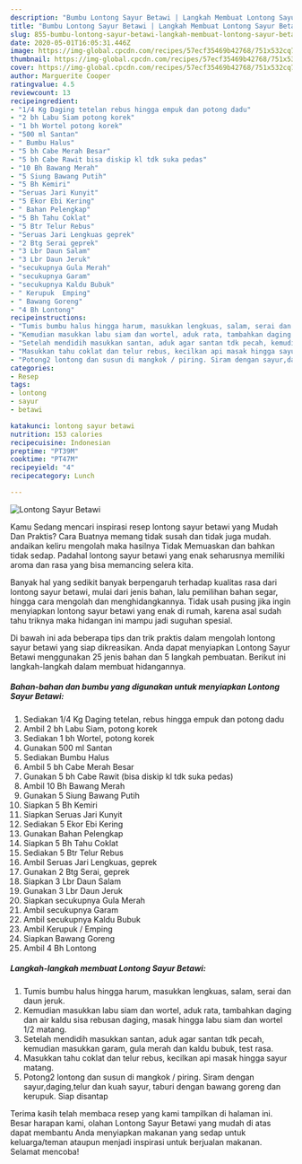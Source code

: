 ```yaml
---
description: "Bumbu Lontong Sayur Betawi | Langkah Membuat Lontong Sayur Betawi Yang Mudah Dan Praktis"
title: "Bumbu Lontong Sayur Betawi | Langkah Membuat Lontong Sayur Betawi Yang Mudah Dan Praktis"
slug: 855-bumbu-lontong-sayur-betawi-langkah-membuat-lontong-sayur-betawi-yang-mudah-dan-praktis
date: 2020-05-01T16:05:31.446Z
image: https://img-global.cpcdn.com/recipes/57ecf35469b42768/751x532cq70/lontong-sayur-betawi-foto-resep-utama.jpg
thumbnail: https://img-global.cpcdn.com/recipes/57ecf35469b42768/751x532cq70/lontong-sayur-betawi-foto-resep-utama.jpg
cover: https://img-global.cpcdn.com/recipes/57ecf35469b42768/751x532cq70/lontong-sayur-betawi-foto-resep-utama.jpg
author: Marguerite Cooper
ratingvalue: 4.5
reviewcount: 13
recipeingredient:
- "1/4 Kg Daging tetelan rebus hingga empuk dan potong dadu"
- "2 bh Labu Siam potong korek"
- "1 bh Wortel potong korek"
- "500 ml Santan"
- " Bumbu Halus"
- "5 bh Cabe Merah Besar"
- "5 bh Cabe Rawit bisa diskip kl tdk suka pedas"
- "10 Bh Bawang Merah"
- "5 Siung Bawang Putih"
- "5 Bh Kemiri"
- "Seruas Jari Kunyit"
- "5 Ekor Ebi Kering"
- " Bahan Pelengkap"
- "5 Bh Tahu Coklat"
- "5 Btr Telur Rebus"
- "Seruas Jari Lengkuas geprek"
- "2 Btg Serai geprek"
- "3 Lbr Daun Salam"
- "3 Lbr Daun Jeruk"
- "secukupnya Gula Merah"
- "secukupnya Garam"
- "secukupnya Kaldu Bubuk"
- " Kerupuk  Emping"
- " Bawang Goreng"
- "4 Bh Lontong"
recipeinstructions:
- "Tumis bumbu halus hingga harum, masukkan lengkuas, salam, serai dan daun jeruk."
- "Kemudian masukkan labu siam dan wortel, aduk rata, tambahkan daging dan air kaldu sisa rebusan daging, masak hingga labu siam dan wortel 1/2 matang."
- "Setelah mendidih masukkan santan, aduk agar santan tdk pecah, kemudian masukkan garam, gula merah dan kaldu bubuk, test rasa."
- "Masukkan tahu coklat dan telur rebus, kecilkan api masak hingga sayur matang."
- "Potong2 lontong dan susun di mangkok / piring. Siram dengan sayur,daging,telur dan kuah sayur, taburi dengan bawang goreng dan kerupuk. Siap disantap"
categories:
- Resep
tags:
- lontong
- sayur
- betawi

katakunci: lontong sayur betawi 
nutrition: 153 calories
recipecuisine: Indonesian
preptime: "PT39M"
cooktime: "PT47M"
recipeyield: "4"
recipecategory: Lunch

---
```



![Lontong Sayur Betawi](https://img-global.cpcdn.com/recipes/57ecf35469b42768/751x532cq70/lontong-sayur-betawi-foto-resep-utama.jpg)

Kamu Sedang mencari inspirasi resep lontong sayur betawi yang Mudah Dan Praktis? Cara Buatnya memang tidak susah dan tidak juga mudah. andaikan keliru mengolah maka hasilnya Tidak Memuaskan dan bahkan tidak sedap. Padahal lontong sayur betawi yang enak seharusnya memiliki aroma dan rasa yang bisa memancing selera kita.

Banyak hal yang sedikit banyak berpengaruh terhadap kualitas rasa dari lontong sayur betawi, mulai dari jenis bahan, lalu pemilihan bahan segar, hingga cara mengolah dan menghidangkannya. Tidak usah pusing jika ingin menyiapkan lontong sayur betawi yang enak di rumah, karena asal sudah tahu triknya maka hidangan ini mampu jadi suguhan spesial.




Di bawah ini ada beberapa tips dan trik praktis dalam mengolah lontong sayur betawi yang siap dikreasikan. Anda dapat menyiapkan Lontong Sayur Betawi menggunakan 25 jenis bahan dan 5 langkah pembuatan. Berikut ini langkah-langkah dalam membuat hidangannya.

<!--inarticleads1-->

##### Bahan-bahan dan bumbu yang digunakan untuk menyiapkan Lontong Sayur Betawi:

1. Sediakan 1/4 Kg Daging tetelan, rebus hingga empuk dan potong dadu
1. Ambil 2 bh Labu Siam, potong korek
1. Sediakan 1 bh Wortel, potong korek
1. Gunakan 500 ml Santan
1. Sediakan  Bumbu Halus
1. Ambil 5 bh Cabe Merah Besar
1. Gunakan 5 bh Cabe Rawit (bisa diskip kl tdk suka pedas)
1. Ambil 10 Bh Bawang Merah
1. Gunakan 5 Siung Bawang Putih
1. Siapkan 5 Bh Kemiri
1. Siapkan Seruas Jari Kunyit
1. Sediakan 5 Ekor Ebi Kering
1. Gunakan  Bahan Pelengkap
1. Siapkan 5 Bh Tahu Coklat
1. Sediakan 5 Btr Telur Rebus
1. Ambil Seruas Jari Lengkuas, geprek
1. Gunakan 2 Btg Serai, geprek
1. Siapkan 3 Lbr Daun Salam
1. Gunakan 3 Lbr Daun Jeruk
1. Siapkan secukupnya Gula Merah
1. Ambil secukupnya Garam
1. Ambil secukupnya Kaldu Bubuk
1. Ambil  Kerupuk / Emping
1. Siapkan  Bawang Goreng
1. Ambil 4 Bh Lontong




<!--inarticleads2-->

##### Langkah-langkah membuat Lontong Sayur Betawi:

1. Tumis bumbu halus hingga harum, masukkan lengkuas, salam, serai dan daun jeruk.
1. Kemudian masukkan labu siam dan wortel, aduk rata, tambahkan daging dan air kaldu sisa rebusan daging, masak hingga labu siam dan wortel 1/2 matang.
1. Setelah mendidih masukkan santan, aduk agar santan tdk pecah, kemudian masukkan garam, gula merah dan kaldu bubuk, test rasa.
1. Masukkan tahu coklat dan telur rebus, kecilkan api masak hingga sayur matang.
1. Potong2 lontong dan susun di mangkok / piring. Siram dengan sayur,daging,telur dan kuah sayur, taburi dengan bawang goreng dan kerupuk. Siap disantap




Terima kasih telah membaca resep yang kami tampilkan di halaman ini. Besar harapan kami, olahan Lontong Sayur Betawi yang mudah di atas dapat membantu Anda menyiapkan makanan yang sedap untuk keluarga/teman ataupun menjadi inspirasi untuk berjualan makanan. Selamat mencoba!
